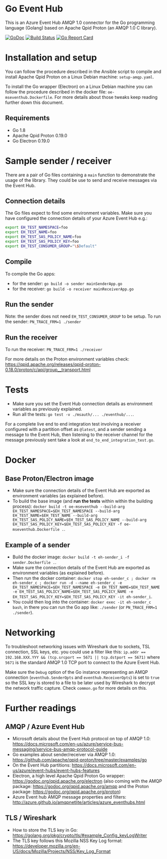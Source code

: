 # Go Event Hub

This is an Azure Event Hub AMQP 1.0 connector for the Go programming language (Golang) based on Apache Qpid Proton (an AMQP 1.0 C library).

[![GoDoc](https://godoc.org/github.com/openenergi/go-event-hub?status.svg)](https://godoc.org/github.com/openenergi/go-event-hub)
[![Build Status](https://travis-ci.org/openenergi/go-event-hub.svg?branch=feature%2Ftravis-ci)](https://travis-ci.org/openenergi/go-event-hub)
[![Go Report Card](https://goreportcard.com/badge/github.com/openenergi/go-event-hub)](https://goreportcard.com/report/github.com/openenergi/go-event-hub)

# Installation and setup

You can follow the procedure described in the Ansible script to compile and install Apache Qpid Proton on a Linux Debian machine: `setup-amqp.yaml`.

To install the Go wrapper (Electron) on a Linux Debian machine you can follow the procedure described in the docker file: `oe-mseventhub.Dockerfile`. For more details about those tweaks keep reading further down this document.

## Requirements

- Go 1.8
- Apache Qpid Proton 0.19.0
- Go Electron 0.19.0

# Sample sender / receiver

There are a pair of Go files containing a `main` function to demonstrate the usage of the library.
They could be use to send and receive messages via the Event Hub.

## Connection details

The Go files expect to find some environment variables. Make sure you have configured the connection details of your Azure Event Hub e.g.:

```sh
export EH_TEST_NAMESPACE=foo
export EH_TEST_NAME=foo
export EH_TEST_SAS_POLICY_NAME=foo
export EH_TEST_SAS_POLICY_KEY=foo
export EH_TEST_CONSUMER_GROUP="\$Default"
```

## Compile

To compile the Go apps:

- for the sender: `go build -o sender mainSenderApp.go`
- for the receiver: `go build -o receiver mainReceiverApp.go`

## Run the sender

Note: the sender does not need `EH_TEST_CONSUMER_GROUP` to be setup. To run the sender: `PN_TRACE_FRM=1 ./sender`

## Run the receiver

To run the receiver: `PN_TRACE_FRM=1 ./receiver`

For more details on the Proton environment variables check: https://qpid.apache.org/releases/qpid-proton-0.18.0/proton/c/api/group__transport.html

# Tests

- Make sure you set the Event Hub connection details as environment variables as previously explained.
- Run all the tests: `go test -v ./msauth/... ./eventhub/...`.

For a complete live end to end integration test involving a receiver configured with a partition offset as `@latest`,
and a sender sending a message to the Event Hub, then listening to the receiver channel for the message previously sent
take a look at `end_to_end_integration_test.go`.

# Docker

## Base Proton/Electron image

- Make sure the connection details of the Event Hub are exported as environment variables (as explained before).
- To build the base image (and **run the tests** within within the building process): `docker build -t oe-mseventhub --build-arg EH_TEST_NAMESPACE=$EH_TEST_NAMESPACE --build-arg EH_TEST_NAME=$EH_TEST_NAME --build-arg EH_TEST_SAS_POLICY_NAME=$EH_TEST_SAS_POLICY_NAME --build-arg EH_TEST_SAS_POLICY_KEY=$EH_TEST_SAS_POLICY_KEY -f oe-mseventhub.Dockerfile .`.

## Example of a sender

- Build the docker image: `docker build -t eh-sender_i -f sender.Dockerfile .`.
- Make sure the connection details of the Event Hub are exported as environment variables (as explained before).
- Then run the docker container: `docker stop eh-sender_c ; docker rm eh-sender_c ; docker run -d --name eh-sender_c -e EH_TEST_NAMESPACE=$EH_TEST_NAMESPACE -e EH_TEST_NAME=$EH_TEST_NAME -e EH_TEST_SAS_POLICY_NAME=$EH_TEST_SAS_POLICY_NAME -e EH_TEST_SAS_POLICY_KEY=$EH_TEST_SAS_POLICY_KEY -it eh-sender_i`.
- You could then log into the container: `docker exec -it eh-sender_c bash`, 
  in there you can run the Go app like: `./sender` (or `PN_TRACE_FRM=1 ./sender`).

# Networking

To troubleshoot networking issues with Wireshark due to sockets, TSL connection, SSL keys, etc. you could use a filter like this: `ip.addr == 192.168.XXX.YYY && (tcp.srcport == 5671 || tcp.dstport == 5671)` where `5671` is the standard AMQP 1.0 TCP port to connect to the Azure Event Hub.

Make sure the `Debug` option of the Go instance representing an AMQP connection (`eventhub.SenderOpts` and `eventhub.ReceiverOpts`) is set to `true` so the SSL key is stored to a file to be later used by Wireshark to decrypt the network traffic capture.
Check `common.go` for more details on this.

# Further readings

## AMQP / Azure Event Hub

- Microsoft details about the Event Hub protocol on top of AMQP 1.0: https://docs.microsoft.com/en-us/azure/service-bus-messaging/service-bus-amqp-protocol-guide
- Go examples about sender/receiver via AMQP 1.0: https://github.com/apache/qpid-proton/tree/master/examples/go
- On the Event Hub partitions: https://docs.microsoft.com/en-us/azure/event-hubs/event-hubs-features
- Electron, a high level Apache Qpid Proton Go wrapper: https://godoc.org/qpid.apache.org/electron (also coming with the AMQP package: https://godoc.org/qpid.apache.org/amqp and the Proton package: https://godoc.org/qpid.apache.org/proton)
- Azure Event hub AMQP message properties and filters: http://azure.github.io/amqpnetlite/articles/azure_eventhubs.html

## TLS / Wireshark

- How to store the TLS key in Go: https://golang.org/pkg/crypto/tls/#example_Config_keyLogWriter
- The TLS key follows this Mozilla NSS Key Log format: https://developer.mozilla.org/en-US/docs/Mozilla/Projects/NSS/Key_Log_Format
